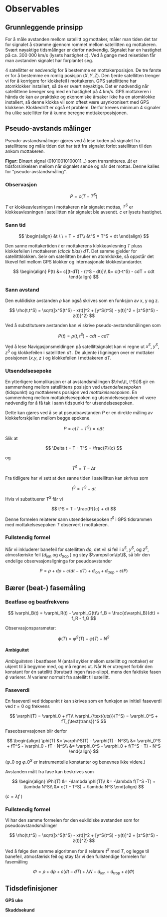 # Observables

## Grunnleggende prinsipp

For å måle avstanden mellom satellitt og mottaker, måler man tiden det tar for signalet å strømme gjennom rommet mellom satellitten og mottakeren. Svært nøyaktige tidsmålinger er derfor nødvendig. Signalet har en hastighet på ca. 300 000 km/s \(lysets hastighet _c_\). Ved å gange med reisetiden får man avstanden signalet har forplantet seg.

4 satellitter er nødvendig for å bestemme en mottakerposisjon. De tre første er for å bestemme en romlig posisjon \($X, Y, Z$\). Den fjerde satellitten trenger vi for å korrigere for klokkefeil i mottakeren. GPS satellittene har atomklokker installert, så de er svært nøyaktige. Det er nødvendig når satellittene beveger seg med en hastighet på 4 km/s. GPS mottakeren i hånda de kan av praktiske og økonomiske årsaker ikke ha en atomklokke installert, så denne klokka vil som oftest være usynkronisert med GPS klokkene. Klokkedrift er også et problem. Derfor kreves minimum 4 signaler fra ulike satellitter for å kunne beregne mottakerposisjonen.

## Pseudo-avstands målinger

Pseudo-avstandsmålinger gjøres ved å lese koden på signalet fra satellittene og måle tiden det har tatt fra signalet forlot satellitten til den ankom mottakeren.

 **Figur:** Binært signal \(01010010100011...\) som transmitteres. $\Delta t$ er tidsforsinkelsen mellom når signalet sende og når det mottas. Denne kalles for "pseudo-avstandsmåling".

### Observasjon

$$
P = c(T - T^S)
$$

$T$ er klokkeavlesningen i mottakeren når signalet mottas, $T^S$ er klokkeavlesningen i satellitten når signalet ble avsendt. $c$ er lysets hastighet.

### Sann tid

$$
\begin{align}
&t \ \ = T + dT\\
&t^S = T^S + dt
\end{align}
$$

Den sanne mottakertiden $t$ er mottakerens klokkeavlesning $T$ pluss klokkefeilen i mottakeren \(_clock bias_\) $dT$. Det samme gjelder for satellittklokken. Selv om satellitten bruker en atomklokke, så oppstår det likevel feil mellom GPS klokker og internasjonale klokkestandarder.

$$
\begin{align}
P(t) &= c[(t-dT) - (t^S - dt)]\\
&=  c(t-t^S) - cdT + cdt
\end{align}
$$

### Sann avstand

Den euklidiske avstanden $\rho$ kan også skrives som en funksjon av x, y og z.

$$
\rho(t,t^S) = \sqrt{[x^S(t^S) - x(t)]^2 + [y^S(t^S) - y(t)]^2 + [z^S(t^S) - z(t)]^2}
$$

Ved å substitutuere avstanden kan vi skrive pseudo-avstandsmålingen som

$$
P(t) = \rho(t,t^S) + cdt - cdT
$$

Ved å lese Navigasjonsmeldingen på satellittsignalet kan vi regne ut $x^S$, $y^S$, $z^S$ og klokkefeilen i satellitten $dt$ . De ukjente i ligningen over er mottaker posisjonen \($x$,$y$, $z$ \) og klokkefeilen i mottakeren $dT$.

### Utsendelsesepoke

En ytterligere komplikasjon er at avstandsmålingen $\rho\(t, t^S\)$ gir en sammenheng mellom satellittens posisjon ved _utsendelsesepoken_ \(tidspunkt\) og mottakerens posisjon ved _mottakelsesepoken_. En sammenheng mellom mottakelsesepoken og utsendelsesepoken vil være nødvendig for å få tak i sann tidspunkt for utsendelsesepoken.

Dette kan gjøres ved å se at pseudoavstanden _P_ er en direkte måling av klokkeforskjellen mellom begge epokene.

$$
P = c(T - T^S) = c\Delta t
$$

Slik at

$$
\Delta t = T - T^S = \frac{P}{c}
$$

og

$$
T^S = T - \Delta t
$$

Fra tidligere har vi sett at den sanne tiden i satellitten kan skrives som

$$
t^S = T^S + dt
$$

Hvis vi substituerer $T^S$ får vi

$$
t^S = T - \frac{P}{c} + dt
$$

Denne formelen relaterer sann utsendelsesepoken $t^S$ i GPS tidsrammen med mottakelsesepoken $T$ observert i mottakeren.

### Fullstendig formel

Når vi inkluderer banefeil for satellitten $d\rho$, det vil si feil i $x^S$, $y^S$, og $z^S$, atmosfæriske feil \($d_{\text{ion}}$ og $d_{\text{trop}}$ \) og støy $\varepsilon\(p\)$, så blir den endelige observasjonsligninga for pseudoavstander

$$
P = \rho + d\rho + c(dt - dT) + d_{\text{ion}} + d_{\text{trop}} + \varepsilon(P)
$$

## Bærer \(beat-\) fasemåling

### Beatfase og beatfrekvens

$$
\varphi_B(t) = \varphi_R(t) - \varphi_G(t)\\
f_B = \frac{d\varphi_B}{dt} = f_R - f_G
$$

Observasjonsparameter:

$$
\phi(T) = \varphi^S(T) - \varphi(T) - N^S
$$

#### Ambiguitet

_Ambiguiteten_ i beatfasen $N$ \(antall sykler mellom satellitt og mottaker\) er ukjent til å begynne med, og må regnes ut. Når $N$ er utregnet forblir den konstant for én satellitt \(forutsatt ingen fase-slipp\), mens den faktiske fasen $\phi$ varierer. $N$ varierer normalt fra satellitt til satellitt.

### Faseverdi

En faseverdi ved tidspunkt $t$ kan skrives som en funksjon av initiell faseverdi ved $t=0$ og frekvens

$$
\varphi(T) = \varphi_0 + fT\\
\varphi_{\text{uts}}(T^S) = \varphi_0^S + fT_{\text{trans}}^S
$$

Faseobservasjonen blir derfor

$$
\begin{align}
\phi(T) &= \varphi^S(T) - \varphi(T) - N^S\\
&= \varphi_0^S + fT^S - \varphi_0 - fT - N^S\\
&= \varphi_0^S - \varphi_0 + f(T^S - T) - N^S
\end{align}
$$

\($\varphi\_0$ og $\varphi\_0^S$ er instrumentelle konstanter og benevnes ikke videre.\)

Avstanden målt fra fase kan beskrives som

$$
\begin{align}
\Phi(T) &= -\lambda \phi(T)\\
&= -\lambda f(T^S -T) + \lambda N^S\\
&= c(T - T^S) + \lambda N^S
\end{align}
$$

\($c = \lambda f$ \)

### Fullstendig formel

Vi har den samme formelen for den euklidiske avstanden som for pseudoavstandsmålinger

$$
\rho(t,t^S) = \sqrt{[x^S(t^S) - x(t)]^2 + [y^S(t^S) - y(t)]^2 + [z^S(t^S) - z(t)]^2}
$$

Ved å følge den samme algoritmen for å relatere $t^S$ med $T$, og legge til banefeil, atmosfærisk feil og støy får vi den fullstendige formelen for fasemåling

$$
\Phi = \rho + d\rho + c(dt - dT) + \lambda N - d_{\text{ion}} + d_{\text{trop}} + \varepsilon(\Phi)
$$

## Tidsdefinisjoner

**GPS uke**

**Skuddsekund**

